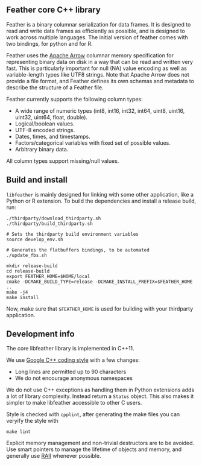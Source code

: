 ## Feather core C++ library

Feather is a binary columnar serialization for data frames. It is designed to
read and write data frames as efficiently as possible, and is designed to work
across multiple languages. The initial version of feather comes with two
bindings, for python and for R.

Feather uses the [Apache Arrow](https://arrow.apache.org) columnar memory
specification for representing binary data on disk in a way that can be read
and written very fast. This is particularly important for null (NA) value
encoding as well as variable-length types like UTF8 strings. Note that Apache
Arrow does not provide a file format, and Feather defines its own schemas and
metadata to describe the structure of a Feather file.

Feather currently supports the following column types:

* A wide range of numeric types (int8, int16, int32, int64, uint8, uint16,
  uint32, uint64, float, double).
* Logical/boolean values.
* UTF-8 encoded strings.
* Dates, times, and timestamps.
* Factors/categorical variables with fixed set of possible values.
* Arbitrary binary data.

All column types support missing/null values.

## Build and install

`libfeather` is mainly designed for linking with some other application, like a
Python or R extension. To build the dependencies and install a release build,
run:

```shell
./thirdparty/download_thirdparty.sh
./thirdparty/build_thirdparty.sh

# Sets the thirdparty build environment variables
source develop_env.sh

# Generates the flatbuffers bindings, to be automated
./update_fbs.sh

mkdir release-build
cd release-build
export FEATHER_HOME=$HOME/local
cmake -DCMAKE_BUILD_TYPE=release -DCMAKE_INSTALL_PREFIX=$FEATHER_HOME ..
make -j4
make install
```

Now, make sure that `$FEATHER_HOME` is used for building with your thirdparty
application.

## Development info

The core libfeather library is implemented in C++11.

We use [Google C++ coding style][1] with a few changes:

- Long lines are permitted up to 90 characters
- We do not encourage anonymous namespaces

We do not use C++ exceptions as handling them in Python extensions adds a lot
of library complexity. Instead return a `Status` object. This also makes it
simpler to make libfeather accessible to other C users.

Style is checked with `cpplint`, after generating the make files you can
veryify the style with

```
make lint
```

Explicit memory management and non-trivial destructors are to be avoided. Use
smart pointers to manage the lifetime of objects and memory, and generally use
[RAII][2] whenever possible.

[1]: http://google.github.io/styleguide/cppguide.html
[2]: https://en.wikipedia.org/wiki/Resource_Acquisition_Is_Initialization
